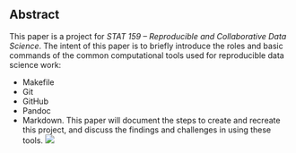 ## Abstract

This paper is a project for _STAT 159 – Reproducible and Collaborative Data Science_. The intent of this paper is to briefly introduce the roles and basic commands of the common computational tools used for reproducible data science work:
- Makefile
- Git
- GitHub
- Pandoc
- Markdown.
This paper will document the steps to create and recreate this project, and discuss the findings and challenges in using these tools.
![](../images/stat159-logo.png)
